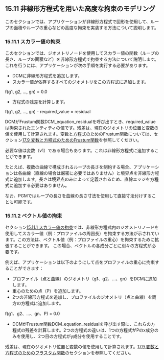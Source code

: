 ## 15.11 非線形方程式を用いた高度な拘束のモデリング

このセクションでは、アプリケーションが非線形方程式で図形を使用して、ループの面積やループの重心などの高度な拘束を実装する方法について説明します。

### 15.11.1 スカラー値の拘束

このセクションでは、ジオメトリノードを使用してスカラー値の関数（ループの長さ、ループの面積など）を非線形方程式で拘束する方法について説明します。これを行うには、アプリケーションが次の手順を実行する必要があります。

- DCMに非線形方程式を追加します。
- スカラー値が依存するすべてのジオメトリをこの方程式に追加します。

f(g1, g2, …, gn) = 0.0
- 方程式の残差を計算します。

f(g1, g2, …, gn) \- required\_value = residual

DCMがFrustum関数DCM\_equation\_residualを呼び出すとき、required\_valueは拘束されたエンティティの値です。残差は、現在のジオメトリの位置と変数の値を使用して計算されます。変数と方程式のためのFrustum関数については、セクション[17.9 変数と方程式のためのFrustum関数](17.9._Frustum_functions_for_variables_and_equations.md)を参照してください。

必要な値は変数（v1）である場合もあります。これは非線形方程式に追加することができます。

たとえば、複数の曲線で構成されるループの長さを制約する場合、アプリケーションは各曲線（直線の場合は厳密に必要ではありません）と境界点を非線形方程式に追加します。長さは境界点のみによって定義されるため、直線エッジを方程式に追加する必要はありません。

なお、PGMではループの長さを曲線の長さ寸法を使用して直接寸法付けすることも可能です。

### 15.11.2 ベクトル値の拘束

セクション[15.11.1 スカラー値の拘束](#_Ref469990341)では、非線形方程式内のジオメトリノードを使用してスカラー値（例：プロファイルの周囲長）を拘束する方法が示されています。この方法は、ベクトル値（例：プロファイルの重心）を拘束するために拡張することができます。
この場合、ベクトルの各成分ごとに別々の方程式が必要です。

例えば、アプリケーションは以下のようにして点をプロファイルの重心に拘束することができます：

- プロファイル（点と曲線）のジオメトリ（g1、g2、...、gn）をDCMに追加します。
- 重心のための点（P）を追加します。
- 2つの非線形方程式を追加し、プロファイルのジオメトリ（点と曲線）を両方の方程式に追加します。

f(g1、g2、...、gn、P) = 0.0
- DCMがFrustum関数DCM\_equation\_residualを呼び出す際に、これらの方程式の残差を計算します。2つの方程式の違いは、1つの方程式がPのx成分のみを使用し、2つ目の方程式がy成分を使用することです。



残差は、現在のジオメトリ位置と変数の値を使用して計算されます。[17.9 変数と方程式のためのフラスタム関数](17.9._Frustum_functions_for_variables_and_equations.md)のセクションを参照してください。
